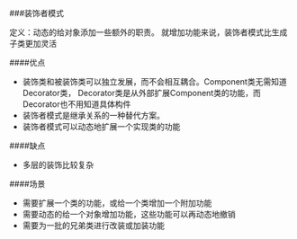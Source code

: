 ###装饰者模式

定义：动态的给对象添加一些额外的职责。
就增加功能来说，装饰者模式比生成子类更加灵活

####优点
- 装饰类和被装饰类可以独立发展，而不会相互耦合。Component类无需知道Decorator类，
  Decorator类是从外部扩展Component类的功能，而Decorator也不用知道具体构件
- 装饰者模式是继承关系的一种替代方案。
- 装饰者模式可以动态地扩展一个实现类的功能

####缺点
- 多层的装饰比较复杂

####场景
- 需要扩展一个类的功能，或给一个类增加一个附加功能
- 需要动态的给一个对象增加功能，这些功能可以再动态地撤销
- 需要为一批的兄弟类进行改装或加装功能